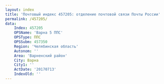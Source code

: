 ```yaml
---
layout: index
title: 'Почтовый индекс 457205: отделение почтовой связи Почты России'
permalink: /457205/
data:
    Index: 457205
    OPSName: 'Варна 5 ППС'
    OPSType: ППС
    OPSSubm: 457350
    Region: 'Челябинская область'
    Autonom: ''
    Area: 'Варненский район'
    City: Варна
    City1: ''
    ActDate: '20170713'
    IndexOld: ''
---
```

